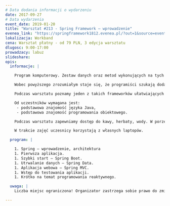 ```yaml
---
# Data dodania informacji o wydarzeniu
date: 2017-09-27
# Data wydarzenia
event_date: 2019-01-20
title: "Warsztat #213 - Spring Framework – wprowadzenie"
evenea_link: "https://springframework1812.evenea.pl/?out=1&source=event_iframe"
lokalizacja: Workband
cena: Warsztat płatny - od 79 PLN, 3 edycja warsztatu
dlugosc: 9:00-17:00
prowadzacy: labuz
slideshare:
opis:
  informacje: |

    Program komputerowy. Zestaw danych oraz metod wykonujących na tych danych określone operacje. Bez względu na to czy to gra czy platforma zakupowa wszystko sprowadza się do tych dwóch rzeczy. Jednak aby ten cel osiągnąć po drodze czyha jeszcze cała masa chochlików wrzucających kłody pod nogi. Tematów do przemyśleń jest cała masa, od paradygmatów programowania (obiektowy, funkcyjny, proceduralny) poprzez architekturę, narzędzia, bezpieczeństwo i całą masę dodatkowych elementów, które nie pozwalają na skupieniu się nad danymi i logiką programu.

    Wobec powyższego zrozumiałym staje się, że programiści szukają dodatkowych narządzi, bibliotek, frameworków ułatwiających codzienną pracę, realizujących powtarzalne i niezbyt atrakcyjne elementy programu. Nieatrakcyjne ale jednak niezbęde.

    Podczas warsztatu poznamy jeden z takich frameworków ułatwiających codzienne życie. Spring (spring.io) jest jedną z najczęściej wybieranych technologii do tworzenia nowoczesnych aplikacji w języku Java. Realizuje jedną z ważniejszych zasad programowania obiektowego – Dependency Injection. Do tego cała masa wspierających bibliotek i świetne narzędzie do codziennej pracy mamy gotowe. A do tego za darmo...

    Od uczestników wymagana jest:
     - podstawowa znajomość języka Java,
     - podstawowa znajomość programowania obiektowego.

    Podczas warsztatu zapewniamy dostęp do kawy, herbaty, wody. W porze obiadowej zapewniamy pizzę w wersji mięsnej lub wegetariańskiej.

    W trakcie zajęć uczesnicy korzystają z własnych laptopów.

  program: |

    1. Spring – wprowadzenie, architektura
    1. Pierwsza aplikacja.
    1. Szybki start – Spring Boot.
    1. Utrwalanie danych – Spring Data.
    1. Aplikacja webowa – Spring MVC.
    1. Wstęp do testowania aplikacji.
    1. Krótko na temat programowania reaktywnego.

  uwaga: |
    Liczba miejsc ograniczona! Organizator zastrzega sobie prawo do zmiany lokalizacji wydarzenia oraz jego odwołania w przypadku niezgłoszenia się minimalnej liczby uczestników.

---
```

